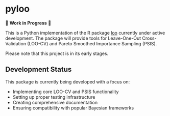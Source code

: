 # pyloo

🚧 **Work in Progress** 🚧

This is a Python implementation of the R package [loo](https://github.com/stan-dev/loo) currently under active development. The package will provide tools for Leave-One-Out Cross-Validation (LOO-CV) and Pareto Smoothed Importance Sampling (PSIS).

Please note that this project is in its early stages.

## Development Status

This package is currently being developed with a focus on:
- Implementing core LOO-CV and PSIS functionality
- Setting up proper testing infrastructure
- Creating comprehensive documentation
- Ensuring compatibility with popular Bayesian frameworks
